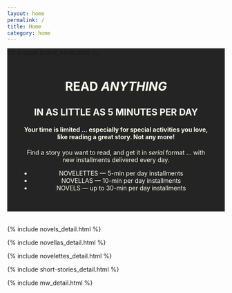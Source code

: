 ```yaml
---
layout: home
permalink: /
title: Home
category: home
---
```


{% include jsonld_home.html %}


<div class="{{ page.title }} homepage">

  <div style="text-align:center;color:#fffff0;background-color:#242424;margin:-2rem 0 2rem 0;padding:2rem;" class="">
    <h1>READ <em>ANYTHING</em></h1>
    <h2>IN AS LITTLE AS 5 MINUTES PER DAY</h2>
    <h4>Your time is limited &hellip; especially for special activities you love, like reading a great story. Not any more!</h4>
    <p>Find a story you want to read, and get it in <em>serial</em> format &hellip; with new installments delivered every day.</p>
    <ul>
      <li>NOVELETTES &mdash; 5-min per day installments</li>
      <li>NOVELLAS &mdash; 10-min per day installments</li>
      <li>NOVELS &mdash; up to 30-min per day installments</li>
    </ul>
  </div>


  <!-- NOVELS -->
  {% include novels_detail.html %}
    
  <!-- NOVELLAS -->
  {% include novellas_detail.html %}

   <!-- include optin6.html %} -->

  <!-- NOVELETTES -->
  {% include novelettes_detail.html %}

  <!-- SHORT STORIES -->
  {% include short-stories_detail.html %}

  <!-- MURDERWIKI -->
  {% include mw_detail.html %}

  <!-- include optin5.html %} -->

</div> <!-- end div homepage -->

